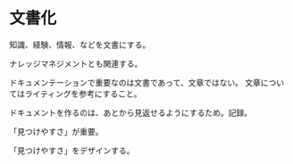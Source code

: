 # 文書化

知識、経験、情報、などを文書にする。

ナレッジマネジメントとも関連する。

ドキュメンテーションで重要なのは文書であって、文章ではない。
文章についてはライティングを参考にすること。

ドキュメントを作るのは、あとから見返せるようにするため。記録。

「見つけやすさ」が重要。

「見つけやすさ」をデザインする。

